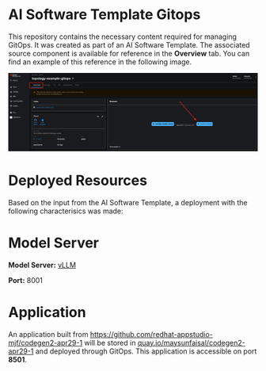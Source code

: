 # AI Software Template Gitops

This repository contains the necessary content required for managing GitOps. It was created as part of an AI Software Template. The associated source component is available for reference in the **Overview** tab. You can find an example of this reference in the following image.

![Overview Tab](./images/overview-dependency.png)

# Deployed Resources
Based on the input from the AI Software Template, a deployment with the following characterisics was made:

# Model Server
**Model Server:** [vLLM]( https://github.com/rh-aiservices-bu/llm-on-openshift/tree/main/llm-servers/vllm/gpu)

**Port:** 8001

# Application
An application built from https://github.com/redhat-appstudio-mjf/codegen2-apr29-1 will be stored in [quay.io/maysunfaisal/codegen2-apr29-1](https://quay.io/maysunfaisal/codegen2-apr29-1) and deployed through GitOps. This application is accessible on port **8501**.